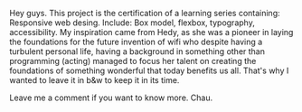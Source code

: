 Hey guys. This project is the certification of a learning series containing: Responsive web desing. Include: Box model, flexbox, typography, accessibility.
My inspiration came from Hedy, as she was a pioneer in laying the foundations for the future invention of wifi who despite having a turbulent personal life, having a background in something other than programming (acting) managed to focus her talent on creating the foundations of something wonderful that today benefits us all.
That's why I wanted to leave it in b&w to keep it in its time.

 Leave me a comment if you want to know more. Chau.
